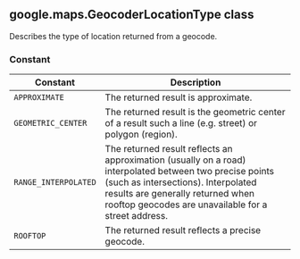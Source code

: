 <h2 id="GeocoderLocationType">
google.maps.GeocoderLocationType
class
</h2><p>Describes the type of location returned from a geocode.</p><h3 id="devsite_header_105">Constant</h3><table summary="class GeocoderLocationType - Constants" width="100%">
<thead>
<tr><th>Constant</th>
<th>Description</th>
</tr></thead>
<tbody>
<tr>
<td><code>APPROXIMATE</code></td>
<td>The returned result is approximate.</td>
</tr>
<tr>
<td><code>GEOMETRIC_CENTER</code></td>
<td>The returned result is the geometric center of a result such a line (e.g. street) or polygon (region).</td>
</tr>
<tr>
<td><code>RANGE_INTERPOLATED</code></td>
<td>The returned result reflects an approximation (usually on a road) interpolated between two precise points (such as intersections). Interpolated results are generally returned when rooftop geocodes are unavailable for a street address.</td>
</tr>
<tr>
<td><code>ROOFTOP</code></td>
<td>The returned result reflects a precise geocode.</td>
</tr>
</tbody>
</table>